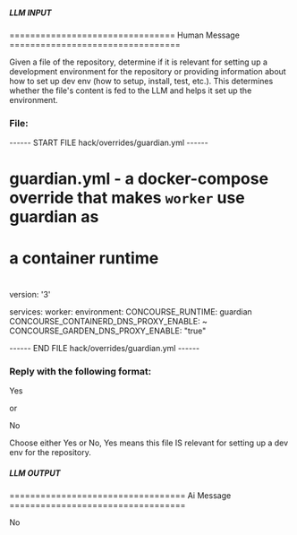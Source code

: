 ##### LLM INPUT #####
================================ Human Message =================================

Given a file of the repository, determine if it is relevant for setting up a development environment for the repository or providing information about how to set up dev env (how to setup, install, test, etc.). This determines whether the file's content is fed to the LLM and helps it set up the environment.

### File:
------ START FILE hack/overrides/guardian.yml ------
# guardian.yml - a docker-compose override that makes `worker` use guardian as
# a container runtime
#
#
version: '3'

services:
  worker:
    environment:
      CONCOURSE_RUNTIME: guardian
      CONCOURSE_CONTAINERD_DNS_PROXY_ENABLE: ~
      CONCOURSE_GARDEN_DNS_PROXY_ENABLE: "true"

------ END FILE hack/overrides/guardian.yml ------

### Reply with the following format:

<rel>Yes</rel>

or

<rel>No</rel>

Choose either Yes or No, Yes means this file IS relevant for setting up a dev env for the repository.

##### LLM OUTPUT #####
================================== Ai Message ==================================

<rel>No</rel>